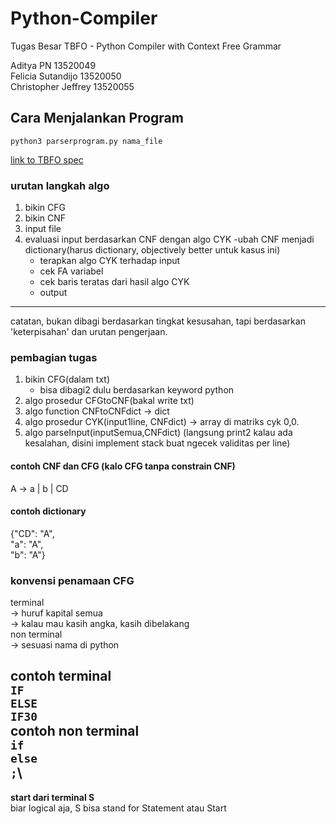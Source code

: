 # Python-Compiler

Tugas Besar TBFO - Python Compiler with Context Free Grammar

Aditya PN 13520049  
Felicia Sutandijo 13520050  
Christopher Jeffrey 13520055

## Cara Menjalankan Program
`python3 parserprogram.py nama_file`

[link to TBFO spec](https://docs.google.com/document/d/1Fd8wLOP_GzJ66atpw1yK1_S1dLCFQcKFTgnePFHql7Y/edit)

### urutan langkah algo
1. bikin CFG
2. bikin CNF
3. input file
4. evaluasi input berdasarkan CNF dengan algo CYK
	-ubah CNF menjadi dictionary(harus dictionary, objectively better untuk kasus ini)
	- terapkan algo CYK terhadap input
	- cek FA variabel
	- cek baris teratas dari hasil algo CYK
	- output
---
catatan, bukan dibagi berdasarkan tingkat kesusahan, tapi berdasarkan 'keterpisahan' dan urutan pengerjaan.

### pembagian tugas

1. bikin CFG(dalam txt)
	- bisa dibagi2 dulu berdasarkan keyword python 
2. algo prosedur CFGtoCNF(bakal write txt)
3. algo function CNFtoCNFdict -> dict
4. algo prosedur CYK(input1line, CNFdict) -> array di matriks cyk 0,0.
5. algo parseInput(inputSemua,CNFdict) (langsung print2 kalau ada kesalahan, disini implement stack buat ngecek validitas per line)


#### contoh CNF dan CFG (kalo CFG tanpa constrain CNF)

A -> a | b | CD


#### contoh dictionary
{"CD": "A",\
"a": "A",\
"b": "A"}

### konvensi penamaan CFG
terminal\
-> huruf kapital semua\
-> kalau mau kasih angka, kasih dibelakang\
non terminal\
-> sesuasi nama di python

contoh terminal\
`IF`\
`ELSE`\
`IF30`\
contoh non terminal\
`if`\
`else`\
`;`\
--- 
**start dari terminal S**\
biar logical aja, S bisa stand for Statement atau Start
